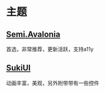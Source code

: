 # 主题

## [Semi.Avalonia](https://github.com/irihitech/Semi.Avalonia)
首选，非常推荐，更新活跃，支持a11y

## [SukiUI](https://github.com/kikipoulet/SukiUI)
动画丰富，美观，另外附带带有一些控件